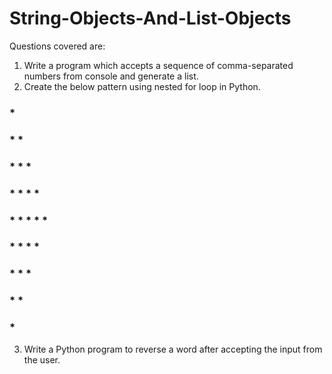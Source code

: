 # String-Objects-And-List-Objects

Questions covered are:

1) Write a program which accepts a sequence of comma-separated numbers from console  and generate a list.
2) Create the below pattern using nested for loop in Python. 
### * 
### * * 
### * * * 
### * * * * 
### * * * * * 
### * * * * 
### * * * 
### * * 
### *  
 3) Write a Python program to reverse a word after accepting the input from the user.   
